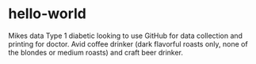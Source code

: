 # hello-world
Mikes data
Type 1 diabetic looking to use GitHub for data collection and printing for doctor.  Avid coffee drinker (dark flavorful roasts only, none of the blondes or medium roasts) and craft beer drinker.
